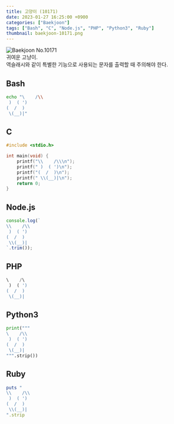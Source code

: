 ```yaml
---
title: 고양이 (10171)
date: 2023-01-27 16:25:00 +0900
categories: ["Baekjoon"]
tags: ["Bash", "C", "Node.js", "PHP", "Python3", "Ruby"]
thumbnail: baekjoon-10171.png
---
```


![Baekjoon No.10171](baekjoon-10171.png)  
귀여운 고냥이.  
역슬래시와 같이 특별한 기능으로 사용되는 문자를 출력할 때 주의해야 한다.

## Bash
```bash
echo "\    /\\
 )  ( ')
(  /  )
 \(__)|"
```

## C
```c
#include <stdio.h>

int main(void) {
	printf("\\    /\\\n");
	printf(" )  ( ')\n");
	printf("(  /  )\n");
	printf(" \\(__)|\n");
	return 0;
}
```

## Node.js
```javascript
console.log(`
\\    /\\
 )  ( ')
(  /  )
 \\(__)|
`.trim());
```

## PHP
```php
\    /\
 )  ( ')
(  /  )
 \(__)|
```

## Python3
```python
print("""
\    /\\
 )  ( ')
(  /  )
 \(__)|
""".strip())
```

## Ruby
```ruby
puts "
\\    /\\
 )  ( ')
(  /  )
 \\(__)|
".strip
```

